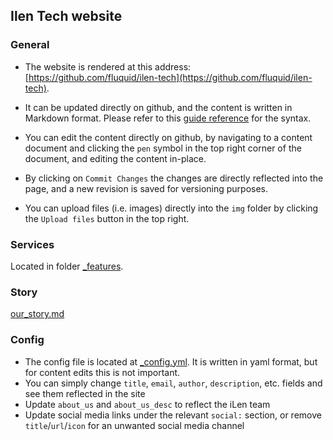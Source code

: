 ## Ilen Tech website

### General

* The website is rendered at this address: [https://github.com/fluquid/ilen-tech](https://github.com/fluquid/ilen-tech).

* It can be updated directly on github, and the content is written in Markdown format. Please refer to this [guide reference](https://kramdown.gettalong.org/quickref.html) for the syntax.

* You can edit the content directly on github, by navigating to a content document and clicking the `pen` symbol in the top right corner of the document, and editing the content in-place.

* By clicking on `Commit Changes` the changes are directly reflected into the page, and a new revision is saved for versioning purposes.

* You can upload files (i.e. images) directly into the `img` folder by clicking the `Upload files` button in the top right.

### Services

Located in folder [_features](https://github.com/fluquid/ilen-tech/tree/gh-pages/_features).

### Story

[our_story.md](https://github.com/fluquid/ilen-tech/blob/gh-pages/our_story.md)

### Config

* The config file is located at [_config.yml](https://github.com/fluquid/ilen-tech/blob/gh-pages/_config.yml). It is written in yaml format, but for content edits this is not important.
* You can simply change `title`, `email`, `author`, `description`, etc. fields and see them reflected in the site
* Update `about_us` and `about_us_desc` to reflect the iLen team
* Update social media links under the relevant `social:` section, or remove `title`/`url`/`icon` for an unwanted social media channel
